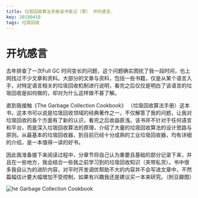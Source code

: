 ```yaml
---
title: 垃圾回收算法手册读书笔记（零） 开坑感言.
key: 20190410
tags: 垃圾回收
---
```


# 开坑感言
去年排查了一次Full GC 时间变长的问题，这个问题确实困扰了我一段时间，也上网找过不少文章和资料。大部分的文章与资料，包括一些书籍，仅是从某个语言入手，对特定语言相关的垃圾回收机制进行说明，看完之后仅仅是明白了该语言的垃圾回收是如何做的，却对为什么这样做不甚了解。

直到我接触《The Garbage Collection Cookbook》 （垃圾回收算法手册）这本书，这本书可以说是垃圾回收领域的经典著作之一，不仅解答了我的问题，让我对垃圾回收的各个方面有了新的认识，看完之后收益匪浅。该书并不针对于任何语言和平台，而是深入垃圾回收算法的原理，介绍了大量的垃圾回收算法的设计思路与原则。从最基本的垃圾回收器，到目前已经十分成熟的工业垃圾回收器，均有详细的介绍，是一本值得一读的好书。

因此我准备接下来阅读过程中，分章节将自己认为重要且基础的部分记录下来，并且在一些地方，我会结合一些我之前学习到的垃圾回收知识（夹带私货）。书中很多我自认为的进阶内容，对平时开发调优帮助不大的内容并不会写进文章中，不然篇幅估计要大幅增加不受控制，如果有兴趣我还是建议买一本来研究。（附豆瓣图）

![he Garbage Collection Cookbook](https://nothinghappen.oss-cn-shanghai.aliyuncs.com/%E5%9E%83%E5%9C%BE%E5%9B%9E%E6%94%B6/%E5%9E%83%E5%9C%BE%E5%9B%9E%E6%94%B6%E7%AE%97%E6%B3%95%E6%89%8B%E5%86%8C.JPG)
